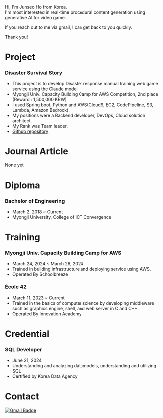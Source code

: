 Hi, I'm Junseo Ho from Korea.<br>
I'm most interested in real-time procedural content generation using generative AI for video game.

If you reach out to me via gmail, I can get back to you quickly.

Thank you!

# Project

### Disaster Survival Story
- This project is to develop Disaster response manual training web game service using the Claude model
- Myongji Univ. Capacity Building Camp for AWS Competition, 2nd place (Reward : 1,500,000 KRW)
- I used Spring boot, Python and AWS(Cloud9, EC2, CodePipeline, S3, Lambda, Amazon Bedrock).
- My positions were a Backend developer, DevOps, Cloud solution architect.
- My Rank was Team leader.
- [Github repository](https://github.com/MJU-AWS-Hackathon-Team1)

# Journal Article

None yet

# Diploma

### Bachelor of Engineering
- March 2, 2018 ~ Current
- Myongji University, College of ICT Convergence

# Training

### Myongji Univ. Capacity Building Camp for AWS

- March 24, 2024 ~ March 26, 2024
- Trained in building infrastructure and deploying service using AWS.
- Operated By Schoolbreeze

### École 42
- March 11, 2023 ~ Current
- Trained in the basics of computer science by developing middleware such as graphics engine, shell, and web server in C and C++.
- Operated By Innovation Academy

# Credential

### SQL Developer
- June 21, 2024
- Understanding and analyzing datamodels, understanding and utilizing SQL
- Certified by Korea Data Agency

# Contact 
[![Gmail Badge](https://img.shields.io/badge/Gmail-EA4335?style=for-the-badge&logo=Gmail&logoColor=white)](mailto:junseoho1029@gmail.com)&nbsp;

